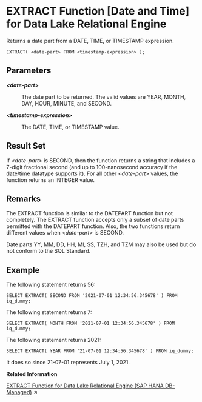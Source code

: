 <!-- loioc3565b1366b448828db3cc916507f15b -->

# EXTRACT Function \[Date and Time\] for Data Lake Relational Engine

Returns a date part from a DATE, TIME, or TIMESTAMP expression.



```
EXTRACT( <date-part> FROM <timestamp-expression> );
```



<a name="loioc3565b1366b448828db3cc916507f15b__extract_parm1"/>

## Parameters


<dl>
<dt><b>

*<date-part\>* 

</b></dt>
<dd>

The date part to be returned. The valid values are YEAR, MONTH, DAY, HOUR, MINUTE, and SECOND.



</dd><dt><b>

*<timestamp-expression\>* 

</b></dt>
<dd>

The DATE, TIME, or TIMESTAMP value.



</dd>
</dl>



<a name="loioc3565b1366b448828db3cc916507f15b__extract_returns1"/>

## Result Set

If *<date-part\>* is SECOND, then the function returns a string that includes a 7-digit fractional second \(and up to 100-nanosecond accuracy if the date/time datatype supports it\). For all other *<date-part\>* values, the function returns an INTEGER value.



<a name="loioc3565b1366b448828db3cc916507f15b__extract_remarks1"/>

## Remarks

The EXTRACT function is similar to the DATEPART function but not completely. The EXTRACT function accepts only a subset of date parts permitted with the DATEPART function. Also, the two functions return different values when *<date-part\>* is SECOND.

Date parts YY, MM, DD, HH, MI, SS, TZH, and TZM may also be used but do not conform to the SQL Standard.



## Example

The following statement returns 56:

```
SELECT EXTRACT( SECOND FROM '2021-07-01 12:34:56.345678' ) FROM iq_dummy;
```

The following statement returns 7:

```
SELECT EXTRACT( MONTH FROM '2021-07-01 12:34:56.345678' ) FROM iq_dummy;
```

The following statement returns 2021:

```
SELECT EXTRACT( YEAR FROM '21-07-01 12:34:56.345678' ) FROM iq_dummy;
```

It does so since 21-07-01 represents July 1, 2021.

**Related Information**  


[EXTRACT Function for Data Lake Relational Engine (SAP HANA DB-Managed)](https://help.sap.com/viewer/a898e08b84f21015969fa437e89860c8/2023_4_QRC/en-US/5abf14024b6949cd9539ee8467acfb10.html "Returns a date part from a DATE, TIME, or TIMESTAMP expression.") :arrow_upper_right:

